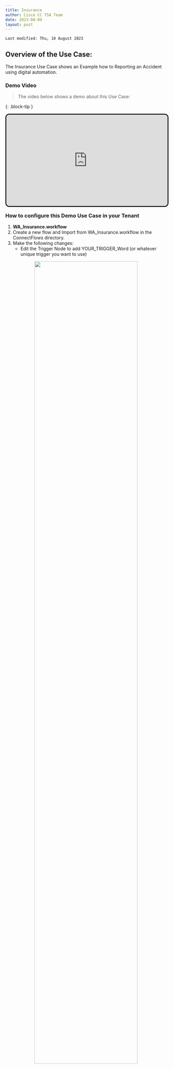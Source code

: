 ```yaml
---
title: Insurance
author: Cisco CC TSA Team
date: 2023-08-09
layout: post
---
```


```
Last modified: Thu, 10 August 2023
```

## Overview of the Use Case:

The Insurance Use Case shows an Example how to Reporting an Accident using digital automation.


### Demo Video

> The video below shows a demo about this Use Case:

{: .block-tip }
<div style="padding-bottom:56.25%; position:relative; display:block; width: 100%">
	<iframe src="https://app.vidcast.io/share/embed/a5995031-16b4-49a5-abe2-30beee362f43" width="100%" height="100%" title="Insurance Demo" frameborder="0" loading="lazy" allowfullscreen style="position:absolute; top:0; left: 0;border: solid; border-radius:12px;"></iframe>
</div>

### How to configure this Demo Use Case in your Tenant

1.	**WA_Insurance.workflow**
2. Create a new flow and Import from WA_Insurance.workflow in the ConnectFlows directory.
3. Make the following changes:
   - 	Edit the Trigger Node to add YOUR_TRIGGER_Word (or whatever unique trigger you want to use)

<center><img src="https://webexcctsa.github.io/wxcc-usecases/assets/gitbook/images/Insurance/triggerword.png" width="80%"></center>


- In the Agent Handover path edit the Queue Task to add your own queue
- Open and save All Receive nodes.
- Open the QnABot node and select the QA BOT created above [QA BOT Name]
- Save and Make Live – select the appropriate WhatsApp App.




## Flows 

<a href="https://webexcctsa.github.io/wxcc-usecases/assets/ConnectFlows/WA_Insurance.workflow">WA_Insurance.workflow</a><br> 


<br>
<br>
---

  <script>
    document.addEventListener('DOMContentLoaded', () => {
      console.log('DOMContentLoaded OKOK')
    })

    window.addEventListener('load', () => {
      console.log('window load OK')
    })
  </script>

<p style="text-align:center"><strong>Congratulations, you have completed the configuration for this Demo Use Case! You can continue with the next one.</strong></p>

<center><img src="https://webexcctsa.github.io/wxcc-usecases/assets/gitbook/images/webex-small.png" width="100"></center>